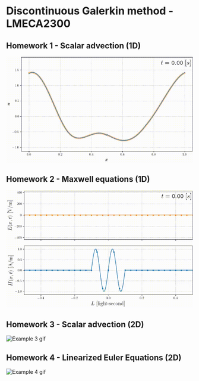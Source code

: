 # Discontinuous Galerkin method - LMECA2300

## Homework 1 - Scalar advection (1D)
![Example 1 gif](HW1/Figures/example_1.gif)

## Homework 2 - Maxwell equations (1D)
![Example 2 gif](HW2/Figures/example_2.gif)

## Homework 3 - Scalar advection (2D)
![Example 3 gif](HW3/Animations/example_3.gif)

## Homework 4 - Linearized Euler Equations (2D)
![Example 4 gif](HW4/Animations/example_4.gif)
